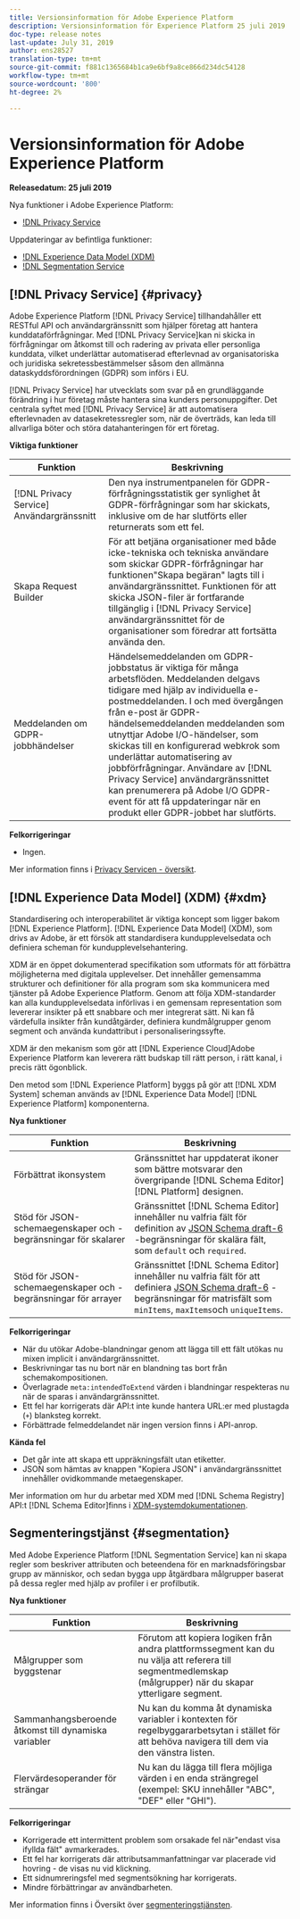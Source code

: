 ```yaml
---
title: Versionsinformation för Adobe Experience Platform
description: Versionsinformation för Experience Platform 25 juli 2019
doc-type: release notes
last-update: July 31, 2019
author: ens28527
translation-type: tm+mt
source-git-commit: f881c1365684b1ca9e6bf9a8ce866d234dc54128
workflow-type: tm+mt
source-wordcount: '800'
ht-degree: 2%

---
```



# Versionsinformation för Adobe Experience Platform

**Releasedatum: 25 juli 2019**

Nya funktioner i Adobe Experience Platform:

* [!DNL Privacy Service](#privacy)

Uppdateringar av befintliga funktioner:

* [!DNL Experience Data Model (XDM)](#xdm)
* [!DNL Segmentation Service](#segmentation)

## [!DNL Privacy Service] {#privacy}

Adobe Experience Platform [!DNL Privacy Service] tillhandahåller ett RESTful API och användargränssnitt som hjälper företag att hantera kunddataförfrågningar. Med [!DNL Privacy Service]kan ni skicka in förfrågningar om åtkomst till och radering av privata eller personliga kunddata, vilket underlättar automatiserad efterlevnad av organisatoriska och juridiska sekretessbestämmelser såsom den allmänna dataskyddsförordningen (GDPR) som införs i EU.

[!DNL Privacy Service] har utvecklats som svar på en grundläggande förändring i hur företag måste hantera sina kunders personuppgifter. Det centrala syftet med [!DNL Privacy Service] är att automatisera efterlevnaden av datasekretessregler som, när de överträds, kan leda till allvarliga böter och störa datahanteringen för ert företag.

**Viktiga funktioner**

| Funktion | Beskrivning |
|---|---|
| [!DNL Privacy Service] Användargränssnitt | Den nya instrumentpanelen för GDPR-förfrågningsstatistik ger synlighet åt GDPR-förfrågningar som har skickats, inklusive om de har slutförts eller returnerats som ett fel. |
| Skapa Request Builder | För att betjäna organisationer med både icke-tekniska och tekniska användare som skickar GDPR-förfrågningar har funktionen&quot;Skapa begäran&quot; lagts till i användargränssnittet. Funktionen för att skicka JSON-filer är fortfarande tillgänglig i [!DNL Privacy Service] användargränssnittet för de organisationer som föredrar att fortsätta använda den. |
| Meddelanden om GDPR-jobbhändelser | Händelsemeddelanden om GDPR-jobbstatus är viktiga för många arbetsflöden. Meddelanden delgavs tidigare med hjälp av individuella e-postmeddelanden. I och med övergången från e-post är GDPR-händelsemeddelanden meddelanden som utnyttjar Adobe I/O-händelser, som skickas till en konfigurerad webkrok som underlättar automatisering av jobbförfrågningar. Användare av [!DNL Privacy Service] användargränssnittet kan prenumerera på Adobe I/O GDPR-event för att få uppdateringar när en produkt eller GDPR-jobbet har slutförts. |

**Felkorrigeringar**

* Ingen.

Mer information finns i [Privacy Servicen - översikt](../../privacy-service/home.md).

## [!DNL Experience Data Model] (XDM) {#xdm}

Standardisering och interoperabilitet är viktiga koncept som ligger bakom [!DNL Experience Platform]. [!DNL Experience Data Model] (XDM), som drivs av Adobe, är ett försök att standardisera kundupplevelsedata och definiera scheman för kundupplevelsehantering.

XDM är en öppet dokumenterad specifikation som utformats för att förbättra möjligheterna med digitala upplevelser. Det innehåller gemensamma strukturer och definitioner för alla program som ska kommunicera med tjänster på Adobe Experience Platform. Genom att följa XDM-standarder kan alla kundupplevelsedata införlivas i en gemensam representation som levererar insikter på ett snabbare och mer integrerat sätt. Ni kan få värdefulla insikter från kundåtgärder, definiera kundmålgrupper genom segment och använda kundattribut i personaliseringssyfte.

XDM är den mekanism som gör att [!DNL Experience Cloud]Adobe Experience Platform kan leverera rätt budskap till rätt person, i rätt kanal, i precis rätt ögonblick.

Den metod som [!DNL Experience Platform] byggs på gör att [!DNL XDM System] scheman används av [!DNL Experience Data Model] [!DNL Experience Platform] komponenterna.

**Nya funktioner**

| Funktion | Beskrivning |
|---|---|
| Förbättrat ikonsystem | Gränssnittet har uppdaterat ikoner som bättre motsvarar den övergripande [!DNL Schema Editor] [!DNL Platform] designen. |
| Stöd för JSON-schemaegenskaper och -begränsningar för skalarer | Gränssnittet [!DNL Schema Editor] innehåller nu valfria fält för definition av [JSON Schema draft-6](https://tools.ietf.org/html/draft-wright-json-schema-01) -begränsningar för skalära fält, som `default` och `required`. |
| Stöd för JSON-schemaegenskaper och -begränsningar för arrayer | Gränssnittet [!DNL Schema Editor] innehåller nu valfria fält för att definiera [JSON Schema draft-6](https://tools.ietf.org/html/draft-wright-json-schema-01) -begränsningar för matrisfält som `minItems`, `maxItems`och `uniqueItems`. |

**Felkorrigeringar**

* När du utökar Adobe-blandningar genom att lägga till ett fält utökas nu mixen implicit i användargränssnittet.
* Beskrivningar tas nu bort när en blandning tas bort från schemakompositionen.
* Överlagrade `meta:intendedToExtend` värden i blandningar respekteras nu när de sparas i användargränssnittet.
* Ett fel har korrigerats där API:t inte kunde hantera URL:er med plustagda (`+`) blanksteg korrekt.
* Förbättrade felmeddelandet när ingen version finns i API-anrop.

**Kända fel**

* Det går inte att skapa ett uppräkningsfält utan etiketter.
* JSON som hämtas av knappen &quot;Kopiera JSON&quot; i användargränssnittet innehåller ovidkommande metaegenskaper.

Mer information om hur du arbetar med XDM med [!DNL Schema Registry] API:t [!DNL Schema Editor]finns i [XDM-systemdokumentationen](../../xdm/home.md).

## Segmenteringstjänst {#segmentation}

Med Adobe Experience Platform [!DNL Segmentation Service] kan ni skapa regler som beskriver attributen och beteendena för en marknadsföringsbar grupp av människor, och sedan bygga upp åtgärdbara målgrupper baserat på dessa regler med hjälp av profiler i er profilbutik.

**Nya funktioner**

| Funktion | Beskrivning |
| -----------| ---------- |
| Målgrupper som byggstenar | Förutom att kopiera logiken från andra plattformssegment kan du nu välja att referera till segmentmedlemskap (målgrupper) när du skapar ytterligare segment. |
| Sammanhangsberoende åtkomst till dynamiska variabler | Nu kan du komma åt dynamiska variabler i kontexten för regelbyggararbetsytan i stället för att behöva navigera till dem via den vänstra listen. |
| Flervärdesoperander för strängar | Nu kan du lägga till flera möjliga värden i en enda strängregel (exempel: SKU innehåller &quot;ABC&quot;, &quot;DEF&quot; eller &quot;GHI&quot;). |

**Felkorrigeringar**

* Korrigerade ett intermittent problem som orsakade fel när&quot;endast visa ifyllda fält&quot; avmarkerades.
* Ett fel har korrigerats där attributsammanfattningar var placerade vid hovring - de visas nu vid klickning.
* Ett sidnumreringsfel med segmentsökning har korrigerats.
* Mindre förbättringar av användbarheten.

Mer information finns i Översikt över [segmenteringstjänsten](../../segmentation/home.md).